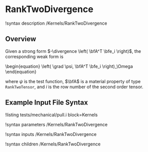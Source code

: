 # RankTwoDivergence

!syntax description /Kernels/RankTwoDivergence

## Overview

Given a strong form $-\divergence \left( \bfA^T \bfe_i \right)$, the corresponding weak form is

\begin{equation}
  \left( \grad \psi, \bfA^T \bfe_i \right)_\Omega
\end{equation}

where $\psi$ is the test function, $\bfA$ is a material property of type `RankTwoTensor`, and $i$ is the row number of the second order tensor.

## Example Input File Syntax

!listing tests/mechanical/pull.i
         block=Kernels

!syntax parameters /Kernels/RankTwoDivergence

!syntax inputs /Kernels/RankTwoDivergence

!syntax children /Kernels/RankTwoDivergence
